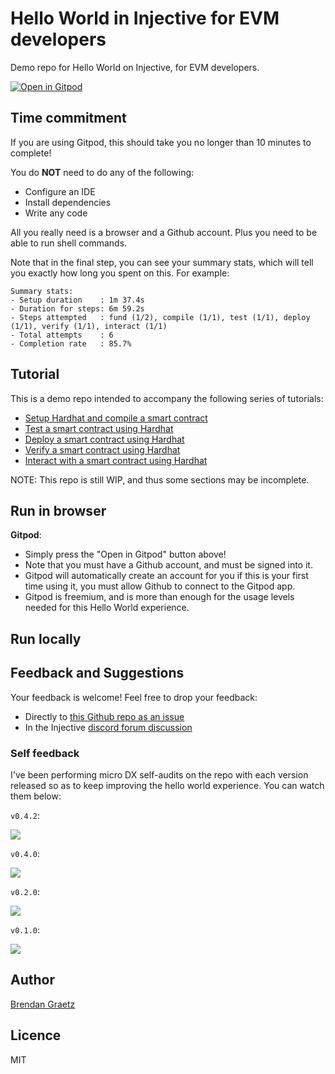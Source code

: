 # Hello World in Injective for EVM developers

Demo repo for Hello World on Injective, for EVM developers.

[![Open in Gitpod](https://gitpod.io/button/open-in-gitpod.svg)](https://gitpod.io/?autostart=true&editor=code&workspaceClass=g1-standard#https://github.com/injective-dev/inj-evm-hello-world)

<!-- TODO insert github code space links -->

## Time commitment

If you are using Gitpod, this should take you no longer than 10 minutes to complete!

You do **NOT** need to do any of the following:

- Configure an IDE
- Install dependencies
- Write any code

All you really need is a browser and a Github account.
Plus you need to be able to run shell commands.

Note that in the final step, you can see your summary stats,
which will tell you exactly how long you spent on this.
For example:

```text
Summary stats:
- Setup duration    : 1m 37.4s
- Duration for steps: 6m 59.2s
- Steps attempted   : fund (1/2), compile (1/1), test (1/1), deploy (1/1), verify (1/1), interact (1/1)
- Total attempts    : 6
- Completion rate   : 85.7%
```


## Tutorial

This is a demo repo intended to accompany the following series of tutorials:

* [Setup Hardhat and compile a smart contract](https://docs.injective.network/developers-evm/smart-contracts/compile-hardhat)
* [Test a smart contract using Hardhat](https://docs.injective.network/developers-evm/smart-contracts/test-hardhat)
* [Deploy a smart contract using Hardhat](https://docs.injective.network/developers-evm/smart-contracts/deploy-hardhat)
* [Verify a smart contract using Hardhat](https://docs.injective.network/developers-evm/smart-contracts/verify-hardhat)
* [Interact with a smart contract using Hardhat](https://docs.injective.network/developers-evm/smart-contracts/interact-hardhat)

<!-- To watch a recorded demonstration, view on [youtube.com](...). -->

NOTE: This repo is still WIP, and thus some sections may be incomplete.

## Run in browser

**Gitpod**:

- Simply press the "Open in Gitpod" button above!
- Note that you must have a Github account, and must be signed into it.
- Gitpod will automatically create an account for you if this is your first time using it, you must allow Github to connect to the Gitpod app.
- Gitpod is freemium, and is more than enough for the usage levels needed for this Hello World experience.

<!-- TODO github code spaces instructions -->

## Run locally

<!-- TODO -->

## Feedback and Suggestions

Your feedback is welcome!
Feel free to drop your feedback:
- Directly to [this Github repo as an issue](https://github.com/injective-dev/evm-hello-world-inj/issues/new/choose)
- In the Injective [discord forum discussion](https://discord.com/channels/739552603322450092/1404368498742001684/1404368498742001684)

### Self feedback

I've been performing micro DX self-audits on the repo
with each version released
so as to keep improving the hello world experience.
You can watch them below:

`v0.4.2`:

[![](https://i.ytimg.com/vi/Dsoy79rQfKg/maxresdefault.jpg)](https://www.youtube.com/watch?v=Dsoy79rQfKg)

`v0.4.0`:

[![](https://i.ytimg.com/vi/_JF7g33mjYg/maxresdefault.jpg)](https://www.youtube.com/watch?v=_JF7g33mjYg)

`v0.2.0`:

[![](https://i.ytimg.com/vi/9elKp8Wnono/maxresdefault.jpg)](https://www.youtube.com/watch?v=9elKp8Wnono)

`v0.1.0`:

[![](https://i.ytimg.com/vi/APcPHL4_c_U/maxresdefault.jpg)](https://www.youtube.com/watch?v=APcPHL4_c_U)

## Author

[Brendan Graetz](https://blog.bguiz.com/)

## Licence

MIT
